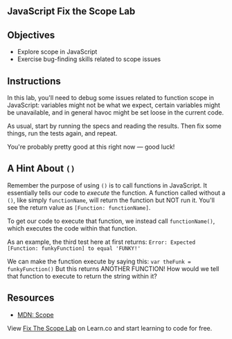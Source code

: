 














































JavaScript Fix the Scope Lab
---

## Objectives

- Explore scope in JavaScript
- Exercise bug-finding skills related to scope issues

## Instructions

In this lab, you'll need to debug some issues related to function scope in JavaScript: variables might not be what we expect, certain variables might be unavailable, and in general havoc might be set loose in the current code.

As usual, start by running the specs and reading the results. Then fix some things, run the tests again, and repeat.

You're probably pretty good at this right now — good luck!

## A Hint About `()`

Remember the purpose of using `()` is to call functions in JavaScript. It essentially tells our code to *execute* the function. A function called without a `()`, like simply `functionName`, will return the function but NOT run it. You'll see the return value as `[Function: functionName]`.

To get our code to execute that function, we instead call `functionName()`, which executes the code within that function.

As an example, the third test here at first returns: `Error: Expected [Function: funkyFunction] to equal 'FUNKY!'`

We can make the function execute by saying this:
`var theFunk = funkyFunction()` But this returns ANOTHER FUNCTION! How would we tell that function to execute to return the string within it?

## Resources

- [MDN: Scope](https://developer.mozilla.org/en-US/docs/Glossary/Scope)

<p class='util--hide'>View <a href='https://learn.co/lessons/javascript-fix-the-scope-lab'>Fix The Scope Lab</a> on Learn.co and start learning to code for free.</p>
